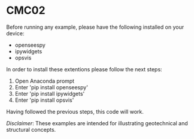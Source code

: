 # CMC02

Before running any example, please have the following installed on your device:
- openseespy
- ipywidgets
- opsvis

In order to install these extentions please follow the next steps:

1. Open Anaconda prompt
2. Enter 'pip install openseespy'
3. Enter 'pip install ipywidgets'
4. Enter 'pip install opsvis'


Having followed the previous steps, this code will work.

*Disclaimer*:
These examples are intended for illustrating geotechnical and structural concepts.
